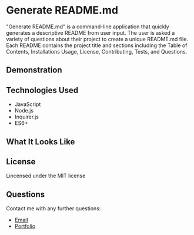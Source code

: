 # Generate README.md
"Generate README.md" is a command-line application that quickly generates a descriptive README from user input. The user is asked a variety of questions about their project to create a unique README.md file. Each README contains the project title and sections including the Table of Contents, Installations Usage, License, Contributing, Tests, and Questions. 


## Demonstration
<!-- Add video - linked or embed? -->

## Technologies Used
* JavaScript
* Node.js
* Inquirer.js
* ES6+

## What It Looks Like
<!-- screenshots + samedoc link to functionality demo vid -->

## License 
Lincensed under the MIT license

## Questions
Contact me with any further questions:
- [Email](i.cynthiagarcia@gmail.com) <br>
- [Portfolio](https://caersun.github.io/portfolio/)


  